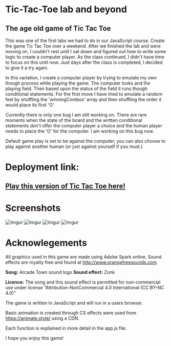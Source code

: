 # Tic-Tac-Toe lab and beyond

## The age old game of Tic Tac Toe

This was one of the first labs we had to do in our JavaScript course. Create the game Tic Tac Toe over a weekend. After we finished the lab and were moving on, I couldn't rest until I sat down and figured out how to write some logic to create a computer player. As the class continued, I didn't have time to focus on this until now. Just days after the class is completed, I decided to give it a try again. 

In this variation, I create a computer player by trying to emulate my own though process while playing the game. The computer looks and the playing field. Then based upon the status of the field it runs though conditional statements. For the first move I have tried to emulate a random feel by shuffling the 'winningCombos' array and then shuffling the order it would place its first 'O'. 

Currently there is only one bug I am still working on. There are rare moments when the state of the board and the written conditional statements don't offer the computer player a choice and the human player needs to place the 'O' for the computer. I am working on this bug now. 

Default game play is set to be against the computer, you can also choose to play against another human (or just against yourself if you must.)

# Deployment link:

## [Play this version of Tic Tac Toe here!](https://tictactoe-namenottaken.netlify.app/)

# Screenshots

![Imgur](https://i.imgur.com/10KjsxRl.png?1)
![Imgur](https://i.imgur.com/TBgRhcgl.png?1)
![Imgur](https://i.imgur.com/5VC7Mwxl.png?1)
![Imgur](https://i.imgur.com/50FFFXsl.png?1)


# Acknowlegements
All graphics used in this game are made using Adobe Spark online.
Sound effects are royalty free and found at http://www.orangefreesounds.com 

<b>Song:</b> Arcade Town sound logo
<b>Sound effect:</b> Zonk

<b>Licence:</b> The song and this sound effect is permitted for non-commercial use under license “Attribution-NonCommercial 4.0 International (CC BY-NC 4.0)"

The game is written in JavaScript and will run in a users browser. 

Basic animation is created through CS effects were used from https://animate.style/ using a CDN.

Each function is explained in more detail in the app.js file. 

I hope you enjoy this game!
